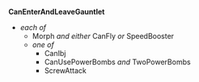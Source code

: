 ﻿**CanEnterAndLeaveGauntlet**

- *each of*
  - Morph *and either* CanFly *or* SpeedBooster
  - *one of*
    - CanIbj
    - CanUsePowerBombs *and* TwoPowerBombs
    - ScrewAttack
